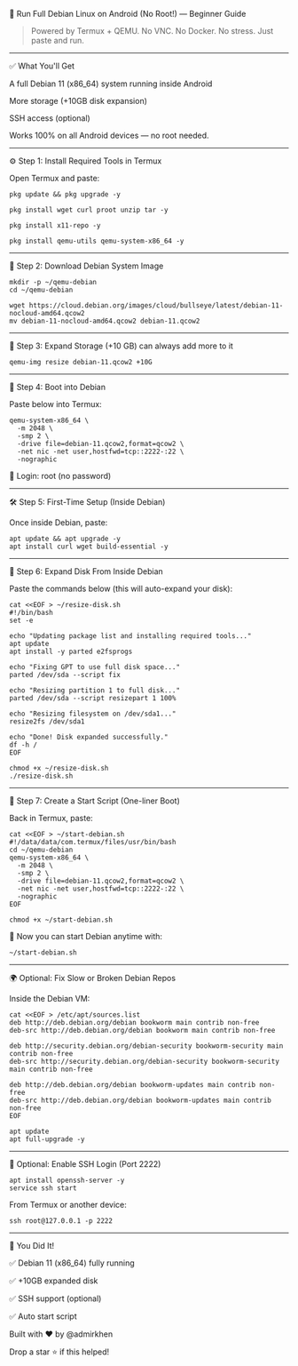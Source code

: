 🐧 Run Full Debian Linux on Android (No Root!) — Beginner Guide

> Powered by Termux + QEMU. No VNC. No Docker. No stress. Just paste and run.




---

✅ What You'll Get

A full Debian 11 (x86_64) system running inside Android

More storage (+10GB disk expansion)

SSH access (optional)


Works 100% on all Android devices — no root needed.


---

⚙️ Step 1: Install Required Tools in Termux

Open Termux and paste:
```
pkg update && pkg upgrade -y
```
```
pkg install wget curl proot unzip tar -y
```
```
pkg install x11-repo -y
```
```
pkg install qemu-utils qemu-system-x86_64 -y

```
---

📁 Step 2: Download Debian System Image
```
mkdir -p ~/qemu-debian
cd ~/qemu-debian

wget https://cloud.debian.org/images/cloud/bullseye/latest/debian-11-nocloud-amd64.qcow2
mv debian-11-nocloud-amd64.qcow2 debian-11.qcow2
```

---

💾 Step 3: Expand Storage (+10 GB) can always add more to it
```
qemu-img resize debian-11.qcow2 +10G

```
---

🚀 Step 4: Boot into Debian

Paste below into Termux:
```
qemu-system-x86_64 \
  -m 2048 \
  -smp 2 \
  -drive file=debian-11.qcow2,format=qcow2 \
  -net nic -net user,hostfwd=tcp::2222-:22 \
  -nographic
```
👤 Login: root (no password)


---

🛠️ Step 5: First-Time Setup (Inside Debian)

Once inside Debian, paste:
```
apt update && apt upgrade -y
apt install curl wget build-essential -y

```
---

🧠 Step 6: Expand Disk From Inside Debian

Paste the commands below (this will auto-expand your disk):
```
cat <<EOF > ~/resize-disk.sh
#!/bin/bash
set -e

echo "Updating package list and installing required tools..."
apt update
apt install -y parted e2fsprogs

echo "Fixing GPT to use full disk space..."
parted /dev/sda --script fix

echo "Resizing partition 1 to full disk..."
parted /dev/sda --script resizepart 1 100%

echo "Resizing filesystem on /dev/sda1..."
resize2fs /dev/sda1

echo "Done! Disk expanded successfully."
df -h /
EOF

chmod +x ~/resize-disk.sh
./resize-disk.sh

```
---

🧞 Step 7: Create a Start Script (One-liner Boot)

Back in Termux, paste:
```
cat <<EOF > ~/start-debian.sh
#!/data/data/com.termux/files/usr/bin/bash
cd ~/qemu-debian
qemu-system-x86_64 \
  -m 2048 \
  -smp 2 \
  -drive file=debian-11.qcow2,format=qcow2 \
  -net nic -net user,hostfwd=tcp::2222-:22 \
  -nographic
EOF

chmod +x ~/start-debian.sh
```
🔁 Now you can start Debian anytime with:
```
~/start-debian.sh
```

---

🌍 Optional: Fix Slow or Broken Debian Repos

Inside the Debian VM:
```
cat <<EOF > /etc/apt/sources.list
deb http://deb.debian.org/debian bookworm main contrib non-free
deb-src http://deb.debian.org/debian bookworm main contrib non-free

deb http://security.debian.org/debian-security bookworm-security main contrib non-free
deb-src http://security.debian.org/debian-security bookworm-security main contrib non-free

deb http://deb.debian.org/debian bookworm-updates main contrib non-free
deb-src http://deb.debian.org/debian bookworm-updates main contrib non-free
EOF

apt update
apt full-upgrade -y

```
---

🔐 Optional: Enable SSH Login (Port 2222)
```
apt install openssh-server -y
service ssh start
```
From Termux or another device:
```
ssh root@127.0.0.1 -p 2222
```

---

🎉 You Did It!

✅ Debian 11 (x86_64) fully running

✅ +10GB expanded disk

✅ SSH support (optional)

✅ Auto start script


Built with ❤️ by @admirkhen

Drop a star ⭐ if this helped!


